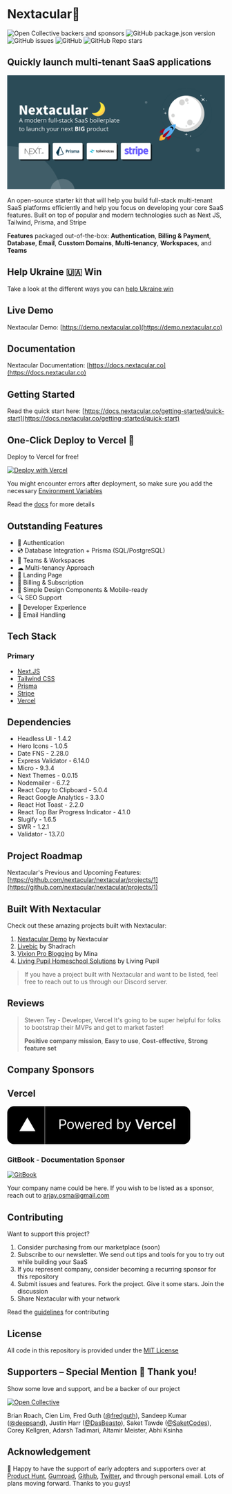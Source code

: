 # Nextacular🌙

![Open Collective backers and sponsors](https://img.shields.io/opencollective/all/nextacular) ![GitHub package.json version](https://img.shields.io/github/package-json/v/nextacular/nextacular) ![GitHub issues](https://img.shields.io/github/issues/nextacular/nextacular) ![GitHub](https://img.shields.io/github/license/nextacular/nextacular) ![GitHub Repo stars](https://img.shields.io/github/stars/nextacular/nextacular?style=social)

## Quickly launch multi-tenant SaaS applications

![Nextacular - Quickly launch multi-tenant SaaS applications](./public/images/seo-cover.png)

An open-source starter kit that will help you build full-stack multi-tenant SaaS platforms efficiently and help you focus on developing your core SaaS features. Built on top of popular and modern technologies such as Next JS, Tailwind, Prisma, and Stripe

**Features** packaged out-of-the-box: **Authentication**, **Billing & Payment**, **Database**, **Email**, **Cusstom Domains**, **Multi-tenancy**, **Workspaces**, and **Teams**

## **Help Ukraine 🇺🇦 Win**

Take a look at the different ways you can [help Ukraine win](https://helpukrainewin.org)

## Live Demo

Nextacular Demo: [https://demo.nextacular.co](https://demo.nextacular.co)

## Documentation

Nextacular Documentation: [https://docs.nextacular.co](https://docs.nextacular.co)

## Getting Started

Read the quick start here: [https://docs.nextacular.co/getting-started/quick-start](https://docs.nextacular.co/getting-started/quick-start)

## One-Click Deploy to Vercel 🚀

Deploy to Vercel for free!

[![Deploy with Vercel](https://vercel.com/button)](https://vercel.com/new/clone?repository-url=https%3A%2F%2Fgithub.com%2Fnextacular%2Fnextacular&env=APP_URL,NEXTAUTH_SECRET,DATABASE_URL,SHADOW_DATABASE_URL,EMAIL_FROM,EMAIL_SERVER_USER,EMAIL_SERVER_PASSWORD,EMAIL_SERVICE,NEXT_PUBLIC_VERCEL_IP_ADDRESS&project-name=nextacular&repo-name=nextacular&demo-title=Nextacular%20-%20Your%20Next%20SaaS%20Project&demo-description=Nextacular%20is%20an%20open-source%20starter%20kit%20that%20will%20help%20you%20build%20SaaS%20platforms%20efficiently%20and%20focus%20on%20developing%20your%20core%20SaaS%20features.&demo-url=https%3A%2F%2Fdemo.nextacular.co&demo-image=https%3A%2F%2Fnextacular.co%2Fimages%2Fseo-cover.png)

You might encounter errors after deployment, so make sure you add the necessary [Environment Variables](https://docs.nextacular.co/customization/environment-variables)

Read the [docs](https://docs.nextacular.co) for more details

## Outstanding Features

- 🔐 Authentication
- 💿 Database Integration + Prisma (SQL/PostgreSQL)
- 🤝 Teams & Workspaces
- ☁ Multi-tenancy Approach
- 📜 Landing Page
- 💸 Billing & Subscription
- 📱 Simple Design Components & Mobile-ready
- 🔍 SEO Support
- 👾 Developer Experience
- 💌 Email Handling

## Tech Stack

### Primary

- [Next.JS](https://nextjs.org)
- [Tailwind CSS](https://tailwindcss.com)
- [Prisma](https://prisma.io)
- [Stripe](https://stripe.com)
- [Vercel](https://vercel.com)

## Dependencies

- Headless UI - 1.4.2
- Hero Icons - 1.0.5
- Date FNS - 2.28.0
- Express Validator - 6.14.0
- Micro - 9.3.4
- Next Themes - 0.0.15
- Nodemailer - 6.7.2
- React Copy to Clipboard - 5.0.4
- React Google Analytics - 3.3.0
- React Hot Toast - 2.2.0
- React Top Bar Progress Indicator - 4.1.0
- Slugify - 1.6.5
- SWR - 1.2.1
- Validator - 13.7.0

## Project Roadmap

Nextacular's Previous and Upcoming Features: [https://github.com/nextacular/nextacular/projects/1](https://github.com/nextacular/nextacular/projects/1)

## Built With Nextacular

Check out these amazing projects built with Nextacular:

1. [Nextacular Demo](https://demo.nextacular.co) by Nextacular
2. [Livebic](https://livebic.com/) by Shadrach
3. [Vixion Pro Blogging](https://vixion.pro) by Mina
4. [Living Pupil Homeschool Solutions](https://livingpupilhomeschool.com) by Living Pupil

> If you have a project built with Nextacular and want to be listed, feel free to reach out to us through our Discord server.

## Reviews

> Steven Tey - Developer, Vercel
> It's going to be super helpful for folks to bootstrap their MVPs and get to market faster!
>
> **Positive company mission**, **Easy to use**, **Cost-effective**, **Strong feature set**

## Company Sponsors

## Vercel

[![Powered by Vercel](./public/images/powered-by-vercel.svg)](https://vercel.com/?utm_source=nextacular&utm_campaign=oss)

### GitBook - Documentation Sponsor

[![GitBook](https://www.vectorlogo.zone/logos/gitbook/gitbook-ar21.svg)](https://gitbook.com)

Your company name could be here. If you wish to be listed as a sponsor, reach out to [arjay.osma@gmail.com](mailto:arjay.osma@gmail.com)

## Contributing

Want to support this project?

1. Consider purchasing from our marketplace (soon)
2. Subscribe to our newsletter. We send out tips and tools for you to try out while building your SaaS
3. If you represent company, consider becoming a recurring sponsor for this repository
4. Submit issues and features. Fork the project. Give it some stars. Join the discussion
5. Share Nextacular with your network

Read the [guidelines](CONTRIBUTING.md) for contributing

## License

All code in this repository is provided under the [MIT License](LICENSE)

## Supporters – Special Mention 🎉 Thank you!

Show some love and support, and be a backer of our project

[![Open Collective](https://www.vectorlogo.zone/logos/opencollective/opencollective-ar21.svg)](https://opencollective.com/nextacular)

Brian Roach, Cien Lim, Fred Guth ([@fredguth](https://twitter.com/fredguth)), Sandeep Kumar ([@deepsand](https://twitter.com/deepsand)), Justin Harr ([@DasBeasto](https://twitter.com/dasbeasto)), Saket Tawde ([@SaketCodes](https://twitter.com/SaketCodes)), Corey Kellgren, Adarsh Tadimari, Altamir Meister, Abhi Ksinha

## Acknowledgement

🙏 Happy to have the support of early adopters and supporters over at [Product Hunt](https://www.producthunt.com/posts/nextacular), [Gumroad](https://arjayosma.gumroad.com/l/nextacular), [Github](https://github.com/nextacular/nextacular), [Twitter](https://twitter.com/nextacular), and through personal email. Lots of plans moving forward. Thanks to you guys!
